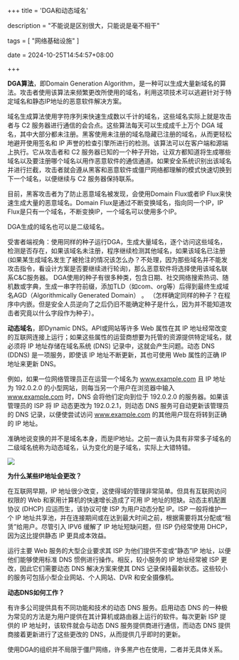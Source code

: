 +++
title = 'DGA和动态域名'

description = "不能说是区别很大，只能说是毫不相干"

tags = [ "网络基础设施" ]

date = 2024-10-25T14:54:57+08:00

+++

**DGA算法**，即Domain Generation Algorithm，是一种可以生成大量新域名的算法。攻击者使用该算法来频繁更改所使用的域名，利用这项技术可以逃避针对于特定域名和静态IP地址的恶意软件解决方案。

域名生成算法使用字符序列来快速生成数以千计的域名，这些域名实际上就是攻击者与 C2 服务器进行通信的会合点。这些算法每天可以生成成千上万个 DGA 域名，其中大部分都未注册。黑客使用未注册的域名隐藏已注册的域名，从而更轻松地避开使用签名和 IP 声誉的检查引擎所进行的检测。该算法可以在客户端和源端上执行。它从攻击者和 C2 服务器已知的一个种子开始，让双方都知道将生成哪些域名以及要注册哪个域名以用作恶意软件的通信通道。如果安全系统识别出该域名并进行拦截，攻击者就会遵从黑客和恶意软件或僵尸网络都理解的模式快速切换到下一个域名，以便继续与 C2 服务器保持联系。

目前，黑客攻击者为了防止恶意域名被发现，会使用Domain Flux或者IP Flux来快速生成大量的恶意域名。Domain Flux是通过不断变换域名，指向同一个IP，IP Flux是只有一个域名，不断变换IP，一个域名可以使用多个IP。

DGA生成的域名也可以是二级域名。

受害者端视角：使用同样的种子运行DGA，生成大量域名，逐个访问这些域名，检测是否存在，如果该域名未注册，程序继续检测其他域名，如果该域名已注册(如果某生成域名发生了被抢注的情况该怎么办？不处理，因为那些域名并不能发攻击指令，看设计方案是否要继续进行轮询)，那么恶意软件将选择使用该域名联系C&C服务器。
DGA使用的种子有很多种类，包含日期、社交网络搜索热词、随机数或字典，生成一串字符前缀，添加TLD（如com、org等）后得到最终生成域名AGD（Algorithmically Generated Domain） 。
（怎样确定同样的种子？在程序中内嵌。但是安全人员逆向了之后仍旧不能确定种子是什么，因为并不能知道攻击者究竟以什么字段作为种子）。

**动态域名**，即Dynamic DNS。API或网站等许多 Web 属性在其 IP 地址经常改变的互联网连接上运行；如果这些属性的运营商想要为托管的资源提供特定域名，就必须将 IP 地址存储在域名系统 (DNS) 记录中，这就会产生问题。动态 DNS (DDNS) 是一项服务，即使该 IP 地址不断更新，其也可使用 Web 属性的正确 IP 地址来更新 DNS。

例如，如果一位网络管理员正在运营一个域名为 www.example.com 且 IP 地址为 192.0.2.0 的小型网站，则每当另一个用户在浏览器中输入 www.example.com 时，DNS 会将他们定向到位于 192.0.2.0 的服务器。如果该管理员的 ISP 将 IP 动态更改为 192.0.2.1，则动态 DNS 服务可自动更新该管理员的 DNS 记录，以便使尝试访问 www.example.com 的其他用户现在将转到正确的 IP 地址。

准确地说变换的并不是域名本身，而是IP地址。之前一直认为具有非常多子域名的二级域名统称为动态域名，认为变化的是子域名，实际上大错特错。

![](https://pub-f40a9f95639d4cee81dcb09d9b4adf70.r2.dev/blog/2024/10/5a7886630805c6a8d732489bc2c3539b.png)

**为什么某些IP地址会更改？**

在互联网早期，IP 地址很少改变，这使得域的管理非常简单。但具有互联网访问权限的 Web 和家用计算机的快速增长造成了可用 IP 地址的短缺。动态主机配置协议 (DHCP) 应运而生，该协议可使 ISP 为用户动态分配 IP。ISP 一般将维护一个 IP 地址共享池，并在连接期间或在达到最大时间之前，根据需要将其分配或“租赁”给用户。尽管引入 IPV6 缓解了 IP 地址短缺问题，但 ISP 仍经常使用 DHCP，因为这比提供静态 IP 更具成本效益。

运行主要 Web 服务的大型企业要求其 ISP 为他们提供不变或“静态”IP 地址，以便他们能够使用标准 DNS 惯例进行操作。相反，较小服务的 IP 地址经常被 ISP 更改，因此它们需要动态 DNS 解决方案来使其 DNS 记录保持最新状态。这些较小的服务可包括小型企业网站、个人网站、DVR 和安全摄像机。

**动态DNS如何工作？**

有许多公司提供具有不同功能和技术的动态 DNS 服务。启用动态 DNS 的一种极为常见的方法是为用户提供在其计算机或路由器上运行的软件。每次更新 ISP 提供的 IP 地址时，该软件就会与动态 DNS 服务提供商进行通信，而动态 DNS 提供商接着更新进行了这些更改的 DNS，从而提供几乎即时的更新。

使用DGA的组织并不局限于僵尸网络，许多黑产也在使用，二者并无具体关系。
